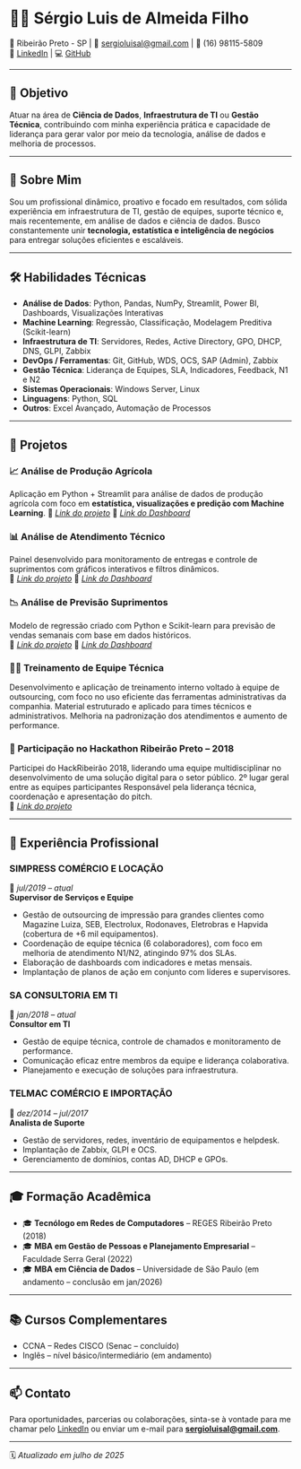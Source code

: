 # 👨‍💼 Sérgio Luis de Almeida Filho

📍 Ribeirão Preto - SP | 📧 sergioluisal@gmail.com | 📱 (16) 98115-5809  
🔗 [LinkedIn](https://www.linkedin.com/in/sérgio-luis-de-almeida-fh-810754a7) | 💻 [GitHub](https://github.com/sergioluisal)

---

## 🎯 Objetivo

Atuar na área de **Ciência de Dados**, **Infraestrutura de TI** ou **Gestão Técnica**, contribuindo com minha experiência prática e capacidade de liderança para gerar valor por meio da tecnologia, análise de dados e melhoria de processos.

---

## 🧠 Sobre Mim

Sou um profissional dinâmico, proativo e focado em resultados, com sólida experiência em infraestrutura de TI, gestão de equipes, suporte técnico e, mais recentemente, em análise de dados e ciência de dados. Busco constantemente unir **tecnologia, estatística e inteligência de negócios** para entregar soluções eficientes e escaláveis.

---

## 🛠️ Habilidades Técnicas

- **Análise de Dados**: Python, Pandas, NumPy, Streamlit, Power BI, Dashboards, Visualizações Interativas
- **Machine Learning**: Regressão, Classificação, Modelagem Preditiva (Scikit-learn)
- **Infraestrutura de TI**: Servidores, Redes, Active Directory, GPO, DHCP, DNS, GLPI, Zabbix
- **DevOps / Ferramentas**: Git, GitHub, WDS, OCS, SAP (Admin), Zabbix
- **Gestão Técnica**: Liderança de Equipes, SLA, Indicadores, Feedback, N1 e N2
- **Sistemas Operacionais**: Windows Server, Linux
- **Linguagens**: Python, SQL
- **Outros**: Excel Avançado, Automação de Processos

---

## 📂 Projetos

### 📈 Análise de Produção Agrícola
Aplicação em Python + Streamlit para análise de dados de produção agrícola com foco em **estatística, visualizações e predição com Machine Learning**.
🔗 *[Link do projeto](https://github.com/sergioluisal/producao-agricola)*
🔗 *[Link do Dashboard](https://dashboard-suprimentos-bvs953aamyzqewp5x8jja9.streamlit.app/)*

### 📊 Análise de Atendimento Técnico
Painel desenvolvido para monitoramento de entregas e controle de suprimentos com gráficos interativos e filtros dinâmicos.                           
🔗 *[Link do projeto](https://github.com/sergioluisal/dashboard-atendimento)*
🔗 *[Link do Dashboard](https://dashboard-atendimento-fzkhepj9unk9xcbzzbqtih.streamlit.app/)*

### 📉 Análise de Previsão Suprimentos
Modelo de regressão criado com Python e Scikit-learn para previsão de vendas semanais com base em dados históricos.                                 
🔗 *[Link do projeto](https://github.com/sergioluisal/dashboard-suprimentos )*
🔗 *[Link do Dashboard](https://dashboard-suprimentos-bvs953aamyzqewp5x8jja9.streamlit.app/)*

### 🧑‍🏫 Treinamento de Equipe Técnica
Desenvolvimento e aplicação de treinamento interno voltado à equipe de outsourcing, com foco no uso eficiente das ferramentas administrativas da companhia.
Material estruturado e aplicado para times técnicos e administrativos.
Melhoria na padronização dos atendimentos e aumento de performance.

### 🥈 Participação no Hackathon Ribeirão Preto – 2018
Participei do HackRibeirão 2018, liderando uma equipe multidisciplinar no desenvolvimento de uma solução digital para o setor público.
2º lugar geral entre as equipes participantes
Responsável pela liderança técnica, coordenação e apresentação do pitch.                                                                             
🔗 *[Link do projeto](https://hackribeirao-5373.devpost.com/)*

---

## 💼 Experiência Profissional

### **SIMPRESS COMÉRCIO E LOCAÇÃO**  
📅 *jul/2019 – atual*  
**Supervisor de Serviços e Equipe**  
- Gestão de outsourcing de impressão para grandes clientes como Magazine Luiza, SEB, Electrolux, Rodonaves, Eletrobras e Hapvida (cobertura de +6 mil equipamentos).  
- Coordenação de equipe técnica (6 colaboradores), com foco em melhoria de atendimento N1/N2, atingindo 97% dos SLAs.  
- Elaboração de dashboards com indicadores e metas mensais.  
- Implantação de planos de ação em conjunto com líderes e supervisores.

### **SA CONSULTORIA EM TI**  
📅 *jan/2018 – atual*  
**Consultor em TI**  
- Gestão de equipe técnica, controle de chamados e monitoramento de performance.  
- Comunicação eficaz entre membros da equipe e liderança colaborativa.  
- Planejamento e execução de soluções para infraestrutura.

### **TELMAC COMÉRCIO E IMPORTAÇÃO**  
📅 *dez/2014 – jul/2017*  
**Analista de Suporte**  
- Gestão de servidores, redes, inventário de equipamentos e helpdesk.  
- Implantação de Zabbix, GLPI e OCS.  
- Gerenciamento de domínios, contas AD, DHCP e GPOs.

---

## 🎓 Formação Acadêmica

- 🎓 **Tecnólogo em Redes de Computadores** – REGES Ribeirão Preto (2018)
- 🎓 **MBA em Gestão de Pessoas e Planejamento Empresarial** – Faculdade Serra Geral (2022)
- 🎓 **MBA em Ciência de Dados** – Universidade de São Paulo (em andamento – conclusão em jan/2026)

---

## 📚 Cursos Complementares

- CCNA – Redes CISCO (Senac – concluído)
- Inglês – nível básico/intermediário (em andamento)

---

## 📫 Contato

Para oportunidades, parcerias ou colaborações, sinta-se à vontade para me chamar pelo [LinkedIn](https://www.linkedin.com/in/sérgio-luis-de-almeida-fh-810754a7) ou enviar um e-mail para **sergioluisal@gmail.com**.

---

🗓️ *Atualizado em julho de 2025*

